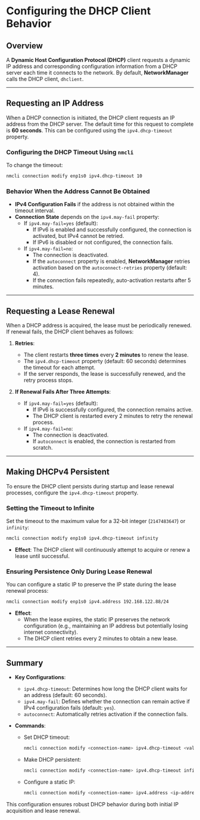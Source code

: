 # Configuring the DHCP Client Behavior

## Overview
A **Dynamic Host Configuration Protocol (DHCP)** client requests a dynamic IP address and corresponding configuration information from a DHCP server each time it connects to the network. By default, **NetworkManager** calls the DHCP client, `dhclient`.

---

## Requesting an IP Address
When a DHCP connection is initiated, the DHCP client requests an IP address from the DHCP server. The default time for this request to complete is **60 seconds**. This can be configured using the `ipv4.dhcp-timeout` property.

### Configuring the DHCP Timeout Using `nmcli`
To change the timeout:
```bash
nmcli connection modify enp1s0 ipv4.dhcp-timeout 10
```

### Behavior When the Address Cannot Be Obtained
- **IPv4 Configuration Fails** if the address is not obtained within the timeout interval.
- **Connection State** depends on the `ipv4.may-fail` property:
  - If `ipv4.may-fail=yes` (default):
    - If IPv6 is enabled and successfully configured, the connection is activated, but IPv4 cannot be retried.
    - If IPv6 is disabled or not configured, the connection fails.
  - If `ipv4.may-fail=no`:
    - The connection is deactivated.
    - If the `autoconnect` property is enabled, **NetworkManager** retries activation based on the `autoconnect-retries` property (default: 4).
    - If the connection fails repeatedly, auto-activation restarts after 5 minutes.

---

## Requesting a Lease Renewal
When a DHCP address is acquired, the lease must be periodically renewed. If renewal fails, the DHCP client behaves as follows:

1. **Retries**:
   - The client restarts **three times** every **2 minutes** to renew the lease.
   - The `ipv4.dhcp-timeout` property (default: 60 seconds) determines the timeout for each attempt.
   - If the server responds, the lease is successfully renewed, and the retry process stops.

2. **If Renewal Fails After Three Attempts**:
   - If `ipv4.may-fail=yes` (default):
     - If IPv6 is successfully configured, the connection remains active.
     - The DHCP client is restarted every 2 minutes to retry the renewal process.
   - If `ipv4.may-fail=no`:
     - The connection is deactivated.
     - If `autoconnect` is enabled, the connection is restarted from scratch.

---

## Making DHCPv4 Persistent
To ensure the DHCP client persists during startup and lease renewal processes, configure the `ipv4.dhcp-timeout` property.

### Setting the Timeout to Infinite
Set the timeout to the maximum value for a 32-bit integer (`2147483647`) or `infinity`:
```bash
nmcli connection modify enp1s0 ipv4.dhcp-timeout infinity
```
- **Effect**: The DHCP client will continuously attempt to acquire or renew a lease until successful.

### Ensuring Persistence Only During Lease Renewal
You can configure a static IP to preserve the IP state during the lease renewal process:
```bash
nmcli connection modify enp1s0 ipv4.address 192.168.122.88/24
```
- **Effect**:
  - When the lease expires, the static IP preserves the network configuration (e.g., maintaining an IP address but potentially losing internet connectivity).
  - The DHCP client retries every 2 minutes to obtain a new lease.

---

## Summary
- **Key Configurations**:
  - `ipv4.dhcp-timeout`: Determines how long the DHCP client waits for an address (default: 60 seconds).
  - `ipv4.may-fail`: Defines whether the connection can remain active if IPv4 configuration fails (default: `yes`).
  - `autoconnect`: Automatically retries activation if the connection fails.

- **Commands**:
  - Set DHCP timeout:  
    ```bash
    nmcli connection modify <connection-name> ipv4.dhcp-timeout <value>
    ```
  - Make DHCP persistent:  
    ```bash
    nmcli connection modify <connection-name> ipv4.dhcp-timeout infinity
    ```
  - Configure a static IP:  
    ```bash
    nmcli connection modify <connection-name> ipv4.address <ip-address>/<subnet-mask>
    ```

This configuration ensures robust DHCP behavior during both initial IP acquisition and lease renewal.